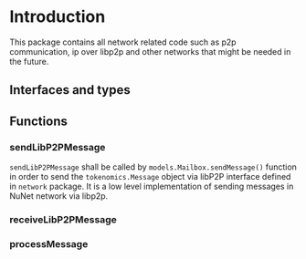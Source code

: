 # Introduction

This package contains all network related code such as p2p communication, ip over libp2p and other networks that might be needed in the future.

## Interfaces and types

## Functions

### sendLibP2PMessage

`sendLibP2PMessage` shall be called by `models.Mailbox.sendMessage()` function in order to send the `tokenomics.Message` object via libP2P interface defined in `network` package. It is a low level implementation of sending messages in NuNet network via libp2p. 

### receiveLibP2PMessage


### processMessage



